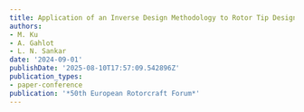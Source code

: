 ```yaml
---
title: Application of an Inverse Design Methodology to Rotor Tip Design
authors:
- M. Ku
- A. Gahlot
- L. N. Sankar
date: '2024-09-01'
publishDate: '2025-08-10T17:57:09.542896Z'
publication_types:
- paper-conference
publication: '*50th European Rotorcraft Forum*'
---
```


